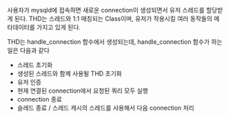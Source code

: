 사용자가 mysqld에 접속하면 새로운 connection이 생성되면서 유저 스레드를 할당받게 된다. THD는 스레드와 1:1 매칭되는 Class이며, 유저가 작용시킬 여러 동작들의 메타데이터를 가지고 있게 된다.

THD는 handle_connection 함수에서 생성되는데, handle_connection 함수가 하는 일은 다음과 같다
- 스레드 초기화
- 생성된 스레드와 함께 사용될 THD 초기화
- 유저 인증
- 현재 연결된 connection에서 요청된 쿼리 모두 실행
- connection 종료
- 슬레드 종료 / 스레드 캐시의 스레드를 사용해서 다음 connection 처리